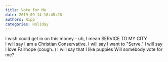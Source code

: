 ```yaml
---
title: Vote for Me
date: 2019-09-14 18:45:28
authors: Ripp
categories: Holiday
---
```


 I wish  could get in on this money - uh, I mean SERVICE TO MY CITY  
I will say I am a Christian Conservative.
I will say I want to "Serve."
I will say I love Fairhope (cough..)
I will say that I like puppies
Will somebody vote for me?